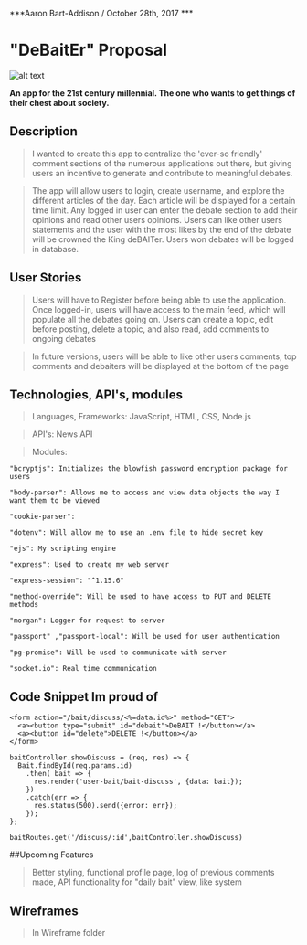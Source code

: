 ***Aaron Bart-Addison / October 28th, 2017 ***
# "DeBaitEr" Proposal

![alt text][pic]

 [pic]: https://thephilosophyclub.files.wordpress.com/2016/03/calvin-cartoon.jpg?w=470


**An app for the 21st century millennial. The one who wants to get things of their chest about society.**

## Description
>I wanted to create this app to centralize the 'ever-so friendly' comment sections of the numerous applications out there, but giving users an incentive to generate and contribute to meaningful debates.

>The app will allow users to login, create username, and explore the different articles of the day. Each article will be displayed for a certain time limit. Any logged in user can enter the debate section to add their opinions and read other users opinions. Users can like other users statements and the user with the most likes by the end of the debate will be crowned the King deBAITer. Users won debates will be logged in database.

## User Stories

>Users will have to Register before being able to use the application. Once logged-in, users will have access to the main feed, which will populate all the debates going on. Users can create a topic, edit before posting, delete a topic, and also read, add comments to ongoing debates

>In future versions, users will be able to like other users comments, top comments and debaiters will be displayed at the bottom of the page

## Technologies, API's, modules

>Languages, Frameworks: JavaScript, HTML, CSS, Node.js

>API's: News API

>Modules:

    "bcryptjs": Initializes the blowfish password encryption package for users

    "body-parser": Allows me to access and view data objects the way I want them to be viewed

    "cookie-parser":

    "dotenv": Will allow me to use an .env file to hide secret key

    "ejs": My scripting engine

    "express": Used to create my web server

    "express-session": "^1.15.6"

    "method-override": Will be used to have access to PUT and DELETE methods

    "morgan": Logger for request to server

    "passport" ,"passport-local": Will be used for user authentication

    "pg-promise": Will be used to communicate with server

    "socket.io": Real time communication

## Code Snippet Im proud of

```
<form action="/bait/discuss/<%=data.id%>" method="GET">
  <a><button type="submit" id="debait">DeBAIT !</button></a>
  <a><button id="delete">DELETE !</button></a>
</form>
```

```
baitController.showDiscuss = (req, res) => {
  Bait.findById(req.params.id)
    .then( bait => {
      res.render('user-bait/bait-discuss', {data: bait});
    })
    .catch(err => {
      res.status(500).send({error: err});
    });
};
```

```
baitRoutes.get('/discuss/:id',baitController.showDiscuss)
```

##Upcoming Features

>Better styling, functional profile page, log of previous comments made, API functionality for "daily bait" view, like system


## Wireframes

>In Wireframe folder
